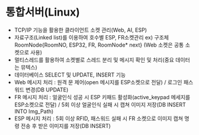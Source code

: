 # 통합서버(Linux)

- TCP/IP 기능을 활용한 클라이언트 소켓 관리(Web, AI, ESP)
- 자료구조(Linked list)를 이용하여 호수별 ESP, FR소켓관리
  ex) 구조체 RoomNode{RoomNO, ESP32, FR, RoomNode* next} (Web 소켓은 공통 소켓으로 사용)
- 멀티스레드를 활용하여 소켓별로 스레드 분리 및 메시지 확인 및 처리(중요 데이터는 뮤텍스)
- 데이터베이스 SELECT 및 UPDATE, INSERT 기능
- Web 메시지 처리 : 원격 문 제어(open 메시지를 ESP소켓으로 전달) / 로그인 패스워드 변경(DB UPDATE)
- FR 메시지 처리 : 얼굴인식 성공 시 ESP 키패드 활성화(active_keypad 메세지를 ESP소켓으로 전달) / 5회 이상 얼굴인식 실패 시 캡쳐 이미지 저장(DB INSERT INTO Img_Path)
- ESP 메시지 처리 : 5회 이상 RFID, 패스워드 실패 시 FR 소켓으로 이미지 캡쳐 명령 전송 후 받은 이미지를 저장(DB INSERT)
